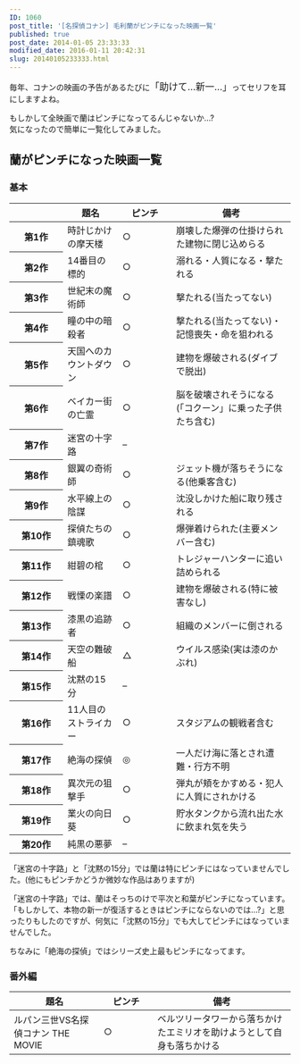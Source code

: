 ```yaml
---
ID: 1060
post_title: '[名探偵コナン] 毛利蘭がピンチになった映画一覧'
published: true
post_date: 2014-01-05 23:33:33
modified_date: 2016-01-11 20:42:31
slug: 20140105233333.html
---
```

<p>毎年、コナンの映画の予告があるたびに<big>「助けて…新一…」</big>ってセリフを耳にしますよね。</p>
<p>もしかして全映画で蘭はピンチになってるんじゃないか…?<br />
気になったので簡単に一覧化してみました。<br />
<!--more--></p>
<h2>蘭がピンチになった映画一覧</h2>
<h3>基本</h3>
<table class="table table-bordered">
<thead>
<tr>
<th style="width:80px"></th>
<th>題名</th>
<th style="width:80px">ピンチ</th>
<th>備考</th>
</tr>
</thead>
<tbody>
<tr>
<th>第1作</th>
<td>時計じかけの摩天楼</td>
<td class="text-xs-center">○</td>
<td>崩壊した爆弾の仕掛けられた建物に閉じ込めらる</td>
</tr>
<tr>
<th>第2作</th>
<td>14番目の標的</td>
<td class="text-xs-center">○</td>
<td>溺れる・人質になる・撃たれる</td>
</tr>
<tr>
<th>第3作</th>
<td>世紀末の魔術師</td>
<td class="text-xs-center">○</td>
<td>撃たれる(当たってない)</td>
</tr>
<tr>
<th>第4作</th>
<td>瞳の中の暗殺者</td>
<td class="text-xs-center">○</td>
<td>撃たれる(当たってない)・記憶喪失・命を狙われる</td>
</tr>
<tr>
<th>第5作</th>
<td>天国へのカウントダウン</td>
<td class="text-xs-center">○</td>
<td>建物を爆破される(ダイブで脱出)</td>
</tr>
<tr>
<th>第6作</th>
<td>ベイカー街の亡霊</td>
<td class="text-xs-center">○</td>
<td>脳を破壊されそうになる(「コクーン」に乗った子供たち含む)</td>
</tr>
<tr>
<th>第7作</th>
<td><span class="text-error">迷宮の十字路</span></td>
<td class="text-xs-center">&#8211;</td>
<td>　</td>
</tr>
<tr>
<th>第8作</th>
<td>銀翼の奇術師</td>
<td class="text-xs-center">○</td>
<td>ジェット機が落ちそうになる(他乗客含む)</td>
</tr>
<tr>
<th>第9作</th>
<td>水平線上の陰謀</td>
<td class="text-xs-center">○</td>
<td>沈没しかけた船に取り残される</td>
</tr>
<tr>
<th>第10作</th>
<td>探偵たちの鎮魂歌</td>
<td class="text-xs-center">○</td>
<td>爆弾着けられた(主要メンバー含む)</td>
</tr>
<tr>
<th>第11作</th>
<td>紺碧の棺</td>
<td class="text-xs-center">○</td>
<td>トレジャーハンターに追い詰められる</td>
</tr>
<tr>
<th>第12作</th>
<td>戦慄の楽譜</td>
<td class="text-xs-center">○</td>
<td>建物を爆破される(特に被害なし)</td>
</tr>
<tr>
<th>第13作</th>
<td>漆黒の追跡者</td>
<td class="text-xs-center">○</td>
<td>組織のメンバーに倒される</td>
</tr>
<tr>
<th>第14作</th>
<td>天空の難破船</td>
<td class="text-xs-center">△</td>
<td>ウイルス感染(実は漆のかぶれ)</td>
</tr>
<tr>
<th>第15作</th>
<td><span class="text-error">沈黙の15分</span></td>
<td class="text-xs-center">&#8211;</td>
<td>　</td>
</tr>
<tr>
<th>第16作</th>
<td>11人目のストライカー</td>
<td class="text-xs-center">○</td>
<td>スタジアムの観戦者含む</td>
</tr>
<tr>
<th>第17作</th>
<td>絶海の探偵</td>
<td class="text-xs-center">◎</td>
<td>一人だけ海に落とされ遭難・行方不明</td>
</tr>
<tr>
<th>第18作</th>
<td>異次元の狙撃手</td>
<td class="text-xs-center">○</td>
<td>弾丸が頬をかすめる・犯人に人質にされかける</td>
</tr>
<tr>
<th>第19作</th>
<td>業火の向日葵</td>
<td class="text-xs-center">○</td>
<td>貯水タンクから流れ出た水に飲まれ気を失う</td>
</tr>
<tr>
<th>第20作</th>
<td>純黒の悪夢</td>
<td class="text-xs-center">&#8211;</td>
<td></td>
</tr>
</tbody>
</table>
<p>「迷宮の十字路」と「沈黙の15分」では蘭は特にピンチにはなっていませんでした。<span class="text-muted">(他にもピンチかどうか微妙な作品はありますが)</span></p>
<p>「迷宮の十字路」では、蘭はそっちのけで平次と和葉がピンチになっています。<br />
「もしかして、本物の新一が復活するときはピンチにならないのでは…?」と思ったりもしたのですが、何気に「沈黙の15分」でも大してピンチにはなっていませんでした。</p>
<p>ちなみに「絶海の探偵」ではシリーズ史上最もピンチになってます。</p>
<h3>番外編</h3>
<table class="table table-bordered">
<thead>
<tr>
<th>題名</th>
<th style="width:80px">ピンチ</th>
<th>備考</th>
</tr>
</thead>
<tbody>
<tr>
<td>ルパン三世VS名探偵コナン THE MOVIE</td>
<td class="text-xs-center">○</td>
<td>ベルツリータワーから落ちかけたエミリオを助けようとして自身も落ちかける</td>
</tr>
</tbody>
</table>